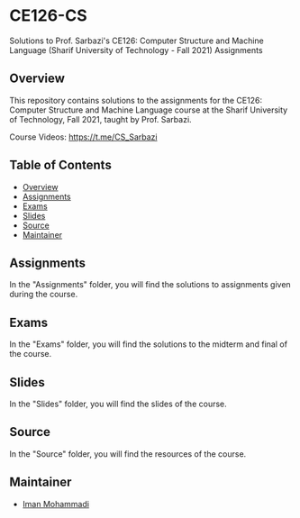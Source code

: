 # CE126-CS
Solutions to Prof. Sarbazi's CE126: Computer Structure and Machine Language (Sharif University of Technology - Fall 2021) Assignments

## Overview

This repository contains solutions to the assignments for the CE126: Computer Structure and Machine Language course at the Sharif University of Technology, Fall 2021, taught by Prof. Sarbazi.

Course Videos: https://t.me/CS_Sarbazi

## Table of Contents

- [Overview](#overview)
- [Assignments](#assignments)
- [Exams](#exams)
- [Slides](#slides)
- [Source](#source)
- [Maintainer](#maintainer)

## Assignments

In the "Assignments" folder, you will find the solutions to assignments given during the course.

## Exams

In the "Exams" folder, you will find the solutions to the midterm and final of the course.

## Slides

In the "Slides" folder, you will find the slides of the course.

## Source

In the "Source" folder, you will find the resources of the course.

## Maintainer

- [Iman Mohammadi](https://github.com/Imanm02)